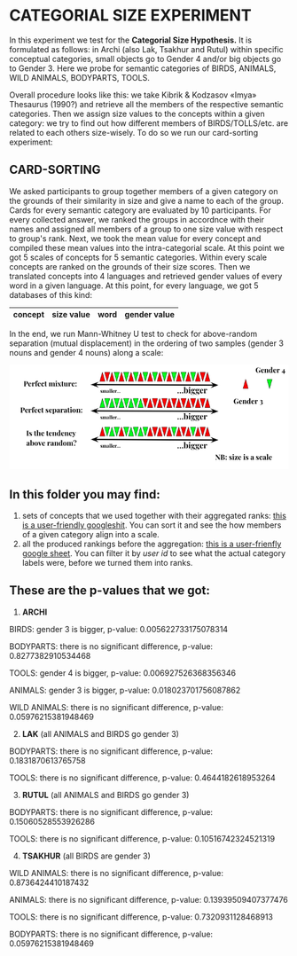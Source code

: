 # CATEGORIAL SIZE EXPERIMENT

In this experiment we test for the __Categorial Size Hypothesis.__ It is formulated as follows: in Archi (also Lak, Tsakhur and Rutul) within specific conceptual categories, small objects go to Gender 4 and/or big objects go to Gender 3. Here we probe for semantic categories of BIRDS, ANIMALS, WILD ANIMALS, BODYPARTS, TOOLS. 

Overall procedure looks like this: we take Kibrik & Kodzasov «Imya» Thesaurus (1990?) and retrieve all the members of the respective semantic categories. Then we assign size values to the concepts within a given category: we try to find out how different members of BIRDS/TOLLS/etc. are related to each others size-wisely. To do so we run our card-sorting experiment:


## CARD-SORTING
We asked participants to group together members of a given category on the grounds of their similarity in size and give a name to each of the group. Cards for every semantic category are evaluated by 10 participants. For every collected answer, we ranked the groups in accordnce with their names and assigned all members of a group to one size value with respect to group's rank. Next, we took the mean value for every concept and compiled these mean values into the intra-categorial scale. At this point we got 5 scales of concepts for 5 semantic categories. Within every scale concepts are ranked on the grounds of their size scores. Then we translated concepts into 4 languages and retrieved gender values of every word in a given language. At this point, for every language, we got 5 databases of this kind:

| concept | size value | word | gender value |
|---------|------------|------|--------------|

In the end, we run Mann-Whitney U test to check for above-random separation (mutual displacement) in the ordering of two samples (gender 3 nouns and gender 4 nouns) along a scale:

![](mann_whitney_u.png)

## In this folder you may find:

1. sets of concepts that we used together with their aggregated ranks: [this is a user-friendly googleshit](https://docs.google.com/spreadsheets/d/1iyhobgl_OLAbf6Jxh0p7683mJyM9ZTA-PoJPzS3DaZU/edit#gid=588242402). You can sort it and see the how members of a given category align into a scale. 
2. all the produced rankings before the aggregation: [this is a user-frienfly google sheet](https://docs.google.com/spreadsheets/d/1lqKpp8eTUgpMqK0UJmE1mrqHaKqMkXKCQswXnRumGbs/edit#gid=640697967). You can filter it by _user id_ to see what the actual category labels were, before we turned them into ranks. 


## These are the p-values that we got:

1. __ARCHI__

BIRDS: gender 3 is bigger, p-value: 0.005622733175078314

BODYPARTS: there is no significant difference, p-value: 0.8277382910534468

TOOLS: gender 4 is bigger, p-value: 0.006927526368356346

ANIMALS: gender 3 is bigger, p-value: 0.018023701756087862

WILD ANIMALS: there is no significant difference, p-value: 0.05976215381948469



2. __LAK__ (all ANIMALS and BIRDS go gender 3)

BODYPARTS: there is no significant difference, p-value: 0.1831870613765758

TOOLS: there is no significant difference, p-value: 0.4644182618953264 



3. __RUTUL__ (all ANIMALS and BIRDS go gender 3)

BODYPARTS: there is no significant difference, p-value: 0.15060528553926286

TOOLS: there is no significant difference, p-value: 0.10516742324521319



4. __TSAKHUR__ (all BIRDS are gender 3)

WILD ANIMALS: there is no significant difference, p-value: 0.8736424410187432

ANIMALS: there is no significant difference, p-value: 0.13939509407377476

TOOLS: there is no significant difference, p-value: 0.7320931128468913

BODYPARTS: there  is no significant difference, p-value: 0.05976215381948469


